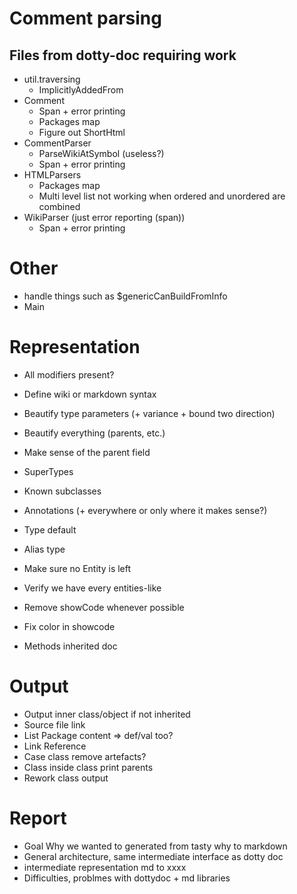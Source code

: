 # Comment parsing
## Files from dotty-doc requiring work
* util.traversing
  * ImplicitlyAddedFrom
* Comment
  * Span + error printing
  * Packages map
  * Figure out ShortHtml
* CommentParser
  * ParseWikiAtSymbol (useless?)
  * Span + error printing
* HTMLParsers
  * Packages map
  * Multi level list not working when ordered and unordered are combined
* WikiParser (just error reporting (span))
  * Span + error printing

# Other
* handle things such as $genericCanBuildFromInfo
* Main

# Representation
* All modifiers present?
* Define wiki or markdown syntax
* Beautify type parameters (+ variance + bound two direction)
* Beautify everything (parents, etc.)
* Make sense of the parent field
* SuperTypes
* Known subclasses
* Annotations (+ everywhere or only where it makes sense?)
* Type default
* Alias type
* Make sure no Entity is left
* Verify we have every entities-like
* Remove showCode whenever possible

* Fix color in showcode
* Methods inherited doc

# Output
* Output inner class/object if not inherited
* Source file link
* List Package content => def/val too?
* Link Reference
* Case class remove artefacts?
* Class inside class print parents
* Rework class output

# Report
* Goal Why we wanted to generated from tasty why to markdown
* General architecture, same intermediate interface as dotty doc
* intermediate representation md to xxxx
* Difficulties, problmes with dottydoc + md libraries
